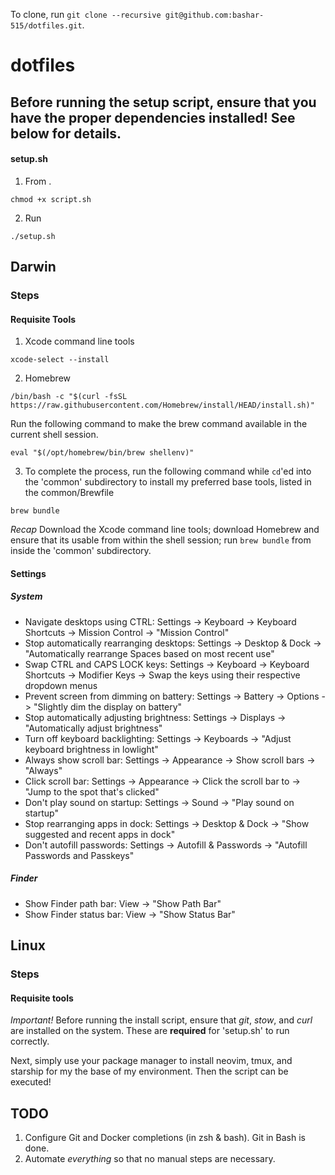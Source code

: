 To clone, run `git clone --recursive git@github.com:bashar-515/dotfiles.git`.

# dotfiles
## Before running the setup script, ensure that you have the proper dependencies installed! See below for details.
#### setup.sh
1. From .
```
chmod +x script.sh
```
2. Run
```
./setup.sh
```

## Darwin
### Steps
#### Requisite Tools
1. Xcode command line tools
```
xcode-select --install
```
2. Homebrew
```
/bin/bash -c "$(curl -fsSL https://raw.githubusercontent.com/Homebrew/install/HEAD/install.sh)"
```
Run the following command to make the brew command available in the current shell session.
```
eval "$(/opt/homebrew/bin/brew shellenv)"
```
3. To complete the process, run the following command while `cd`'ed into the 'common' subdirectory to install my preferred base tools,
listed in the common/Brewfile
```
brew bundle
```
_Recap_ Download the Xcode command line tools; download Homebrew and ensure that its usable from within the shell session; run `brew
bundle` from inside the 'common' subdirectory.

#### Settings
##### System
- Navigate desktops using CTRL: Settings -> Keyboard -> Keyboard Shortcuts -> Mission Control -> "Mission Control"
- Stop automatically rearranging desktops: Settings -> Desktop & Dock -> "Automatically rearrange Spaces based on most recent use"
- Swap CTRL and CAPS LOCK keys: Settings -> Keyboard -> Keyboard Shortcuts -> Modifier Keys -> Swap the keys using their respective dropdown menus
- Prevent screen from dimming on battery: Settings -> Battery -> Options -> "Slightly dim the display on battery"
- Stop automatically adjusting brightness: Settings -> Displays -> "Automatically adjust brightness"
- Turn off keyboard backlighting: Settings -> Keyboards -> "Adjust keyboard brightness in lowlight"
- Always show scroll bar: Settings -> Appearance -> Show scroll bars -> "Always"
- Click scroll bar: Settings -> Appearance -> Click the scroll bar to -> "Jump to the spot that's clicked"
- Don't play sound on startup: Settings -> Sound -> "Play sound on startup"
- Stop rearranging apps in dock: Settings -> Desktop & Dock -> "Show suggested and recent apps in dock"
- Don't autofill passwords: Settings -> Autofill & Passwords -> "Autofill Passwords and Passkeys"
##### Finder
- Show Finder path bar: View -> "Show Path Bar"
- Show Finder status bar: View -> "Show Status Bar"

## Linux
### Steps 
#### Requisite tools
_Important!_ Before running the install script, ensure that _git_, _stow_, and _curl_ are installed on the system. These are **required**
for 'setup.sh' to run correctly.

Next, simply use your package manager to install neovim, tmux, and starship for my the base of my environment. Then the script can be
executed!

## TODO
1. Configure Git and Docker completions (in zsh & bash). Git in Bash is done.
2. Automate _everything_ so that no manual steps are necessary.
